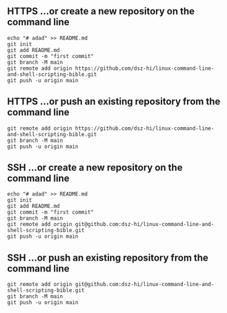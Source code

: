 ## HTTPS …or create a new repository on the command line

```shell
echo "# adad" >> README.md
git init
git add README.md
git commit -m "first commit"
git branch -M main
git remote add origin https://github.com/dsz-hi/linux-command-line-and-shell-scripting-bible.git
git push -u origin main
```

## HTTPS …or push an existing repository from the command line

```shell
git remote add origin https://github.com/dsz-hi/linux-command-line-and-shell-scripting-bible.git
git branch -M main
git push -u origin main
```

## SSH  …or create a new repository on the command line
```shell
echo "# adad" >> README.md
git init
git add README.md
git commit -m "first commit"
git branch -M main
git remote add origin git@github.com:dsz-hi/linux-command-line-and-shell-scripting-bible.git
git push -u origin main
```

## SSH …or push an existing repository from the command line

```shell
git remote add origin git@github.com:dsz-hi/linux-command-line-and-shell-scripting-bible.git
git branch -M main
git push -u origin main
```

